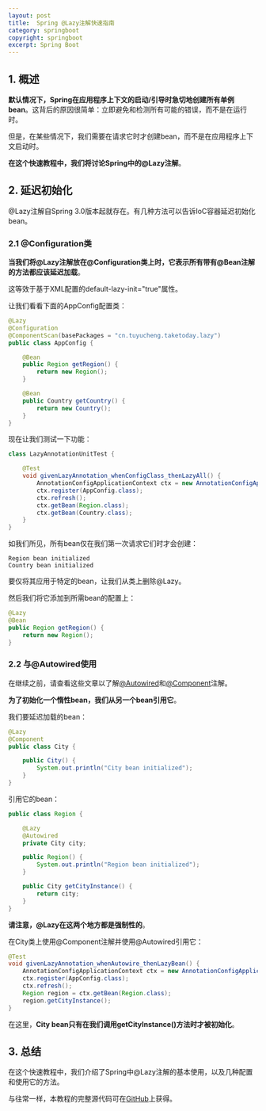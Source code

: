 ```yaml
---
layout: post
title:  Spring @Lazy注解快速指南
category: springboot
copyright: springboot
excerpt: Spring Boot
---
```


## 1. 概述

**默认情况下，Spring在应用程序上下文的启动/引导时急切地创建所有单例bean**。这背后的原因很简单：立即避免和检测所有可能的错误，而不是在运行时。

但是，在某些情况下，我们需要在请求它时才创建bean，而不是在应用程序上下文启动时。

**在这个快速教程中，我们将讨论Spring中的@Lazy注解**。

## 2. 延迟初始化

@Lazy注解自Spring 3.0版本起就存在。有几种方法可以告诉IoC容器延迟初始化bean。

### 2.1 @Configuration类

**当我们将@Lazy注解放在@Configuration类上时，它表示所有带有@Bean注解的方法都应该延迟加载**。

这等效于基于XML配置的default-lazy-init="true"属性。

让我们看看下面的AppConfig配置类：

```java
@Lazy
@Configuration
@ComponentScan(basePackages = "cn.tuyucheng.taketoday.lazy")
public class AppConfig {

    @Bean
    public Region getRegion() {
        return new Region();
    }

    @Bean
    public Country getCountry() {
        return new Country();
    }
}
```

现在让我们测试一下功能：

```java
class LazyAnnotationUnitTest {

    @Test
    void givenLazyAnnotation_whenConfigClass_thenLazyAll() {
        AnnotationConfigApplicationContext ctx = new AnnotationConfigApplicationContext();
        ctx.register(AppConfig.class);
        ctx.refresh();
        ctx.getBean(Region.class);
        ctx.getBean(Country.class);
    }
}
```

如我们所见，所有bean仅在我们第一次请求它们时才会创建：

```shell
Region bean initialized
Country bean initialized
```

要仅将其应用于特定的bean，让我们从类上删除@Lazy。

然后我们将它添加到所需bean的配置上：

```java
@Lazy
@Bean
public Region getRegion() {
    return new Region();
}
```

### 2.2 与@Autowired使用

在继续之前，请查看这些文章以了解[@Autowired](https://www.baeldung.com/spring-autowire)和[@Component](https://www.baeldung.com/spring-bean-annotations)注解。

**为了初始化一个惰性bean，我们从另一个bean引用它**。

我们要延迟加载的bean：

```java
@Lazy
@Component
public class City {

    public City() {
        System.out.println("City bean initialized");
    }
}
```

引用它的bean：

```java
public class Region {

    @Lazy
    @Autowired
    private City city;

    public Region() {
        System.out.println("Region bean initialized");
    }

    public City getCityInstance() {
        return city;
    }
}
```

**请注意，@Lazy在这两个地方都是强制性的**。

在City类上使用@Component注解并使用@Autowired引用它：

```java
@Test
void givenLazyAnnotation_whenAutowire_thenLazyBean() {
    AnnotationConfigApplicationContext ctx = new AnnotationConfigApplicationContext();
    ctx.register(AppConfig.class);
    ctx.refresh();
    Region region = ctx.getBean(Region.class);
    region.getCityInstance();
}
```

在这里，**City bean只有在我们调用getCityInstance()方法时才被初始化**。

## 3. 总结

在这个快速教程中，我们介绍了Spring中@Lazy注解的基本使用，以及几种配置和使用它的方法。

与往常一样，本教程的完整源代码可在[GitHub](https://github.com/tuyucheng7/taketoday-tutorial4j/tree/master/spring-boot-modules/spring-boot-annotations-2)上获得。